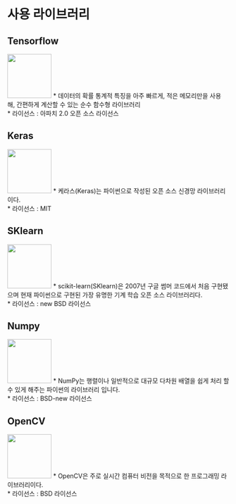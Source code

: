 # 사용 라이브러리

## Tensorflow
<img src="https://www.tensorflow.org/images/tf_logo_social.png?hl=ko" height="100px">
* 데이터의 확률 통계적 특징을 아주 빠르게, 적은 메모리만을 사용해, 간편하게 계산할 수 있는 순수 함수형 라이브러리<br/>
* 라이선스 : 아파치 2.0 오픈 소스 라이선스

## Keras
<img src="https://s3.amazonaws.com/keras.io/img/keras-logo-2018-large-1200.png" height="100px">
* 케라스(Keras)는 파이썬으로 작성된 오픈 소스 신경망 라이브러리이다.<br/>
* 라이선스 : MIT

## SKlearn
<img src="https://upload.wikimedia.org/wikipedia/commons/thumb/0/05/Scikit_learn_logo_small.svg/1200px-Scikit_learn_logo_small.svg.png" height="100px">
* scikit-learn(SKlearn)은 2007년 구글 썸머 코드에서 처음 구현됐으며 현재 파이썬으로 구현된 가장 유명한 기계 학습 오픈 소스 라이브러리다. <br/>
* 라이선스 : new BSD 라이선스

## Numpy
<img src="https://upload.wikimedia.org/wikipedia/commons/thumb/1/1a/NumPy_logo.svg/1200px-NumPy_logo.svg.png" height="100px">
* NumPy는 행렬이나 일반적으로 대규모 다차원 배열을 쉽게 처리 할 수 있게 해주는 파이썬의 라이브러리 입니다.<br/>
* 라이선스 : BSD-new 라이선스

## OpenCV
<img src="https://upload.wikimedia.org/wikipedia/commons/5/53/OpenCV_Logo_with_text.png" height="100px">
* OpenCV은 주로 실시간 컴퓨터 비전을 목적으로 한 프로그래밍 라이브러리이다.<br/>
* 라이선스 : BSD 라이선스
